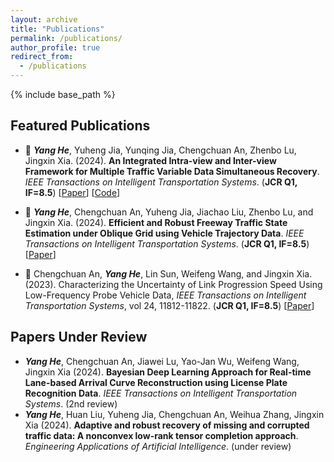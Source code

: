 ```yaml
---
layout: archive
title: "Publications"
permalink: /publications/
author_profile: true
redirect_from:
  - /publications
---
```


{% include base_path %}


## Featured Publications
  - 📄 ***Yang He***, Yuheng Jia, Yunqing Jia, Chengchuan An, Zhenbo Lu, Jingxin Xia. (2024). **An Integrated Intra-view and Inter-view Framework for Multiple Traffic Variable Data Simultaneous Recovery**. *IEEE Transactions on Intelligent Transportation Systems*. (**JCR Q1, IF=8.5**) [[Paper](https://doi.org/10.1109/TITS.2024.3414506)] [[Code](https://github.com/heyang49/MVLR)] 

  - 📄 ***Yang He***, Chengchuan An, Yuheng Jia, Jiachao Liu, Zhenbo Lu, and Jingxin Xia. (2024). **Efficient and Robust Freeway Traffic State Estimation under Oblique Grid using Vehicle Trajectory Data**. *IEEE Transactions on Intelligent Transportation Systems*.  (**JCR Q1, IF=8.5**) [[Paper]()]
    
  - 📄 Chengchuan An, ***Yang He***,  Lin Sun, Weifeng Wang, and Jingxin Xia. (2023). Characterizing the Uncertainty of Link Progression Speed Using Low-Frequency Probe Vehicle Data, *IEEE Transactions on Intelligent Transportation Systems*, vol 24, 11812-11822. (**JCR Q1, IF=8.5**) [[Paper](https://doi.org/10.1109/TITS.2023.3293157)]




## Papers Under Review
  -  ***Yang He***, Chengchuan An, Jiawei Lu, Yao-Jan Wu, Weifeng Wang, Jingxin Xia (2024). **Bayesian Deep Learning Approach for Real-time Lane-based Arrival Curve Reconstruction using License Plate Recognition Data**. *IEEE Transactions on Intelligent Transportation Systems*. (2nd review)
  -  ***Yang He***, Huan Liu, Yuheng Jia, Chengchuan An, Weihua Zhang, Jingxin Xia (2024). **Adaptive and robust recovery of missing and corrupted traffic data: A nonconvex low-rank tensor completion approach**. *Engineering Applications of Artificial Intelligence*. (under review)

